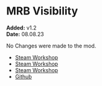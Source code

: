 # MRB Visibility
**Added:** v1.2 <br>
**Date:** 08.08.23

No Changes were made to the mod.

- [Steam Workshop](https://steamcommunity.com/sharedfiles/filedetails/?id=930903722)
- [Steam Workshop](https://steamcommunity.com/sharedfiles/filedetails/?id=1845100804)
- [Steam Workshop](https://steamcommunity.com/sharedfiles/filedetails/?id=929396506)
- [Github]()